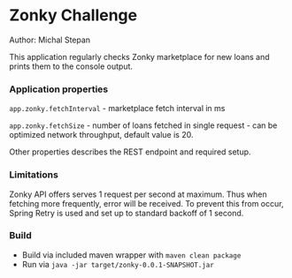 # Zonky Challenge

Author: Michal Stepan

This application regularly checks Zonky marketplace for new loans and prints 
them to the console output.

### Application properties
`app.zonky.fetchInterval` - marketplace fetch interval in ms

`app.zonky.fetchSize` - number of loans fetched in single request - can be optimized network
throughput, default value is 20.

Other properties describes the REST endpoint and required setup.

### Limitations
Zonky API offers serves 1 request per second at maximum.
Thus when fetching more frequently, error will be received. 
To prevent this from occur, Spring Retry is used and set
up to standard backoff of 1 second.

### Build
- Build via included maven wrapper with `maven clean package`
- Run via `java -jar target/zonky-0.0.1-SNAPSHOT.jar`